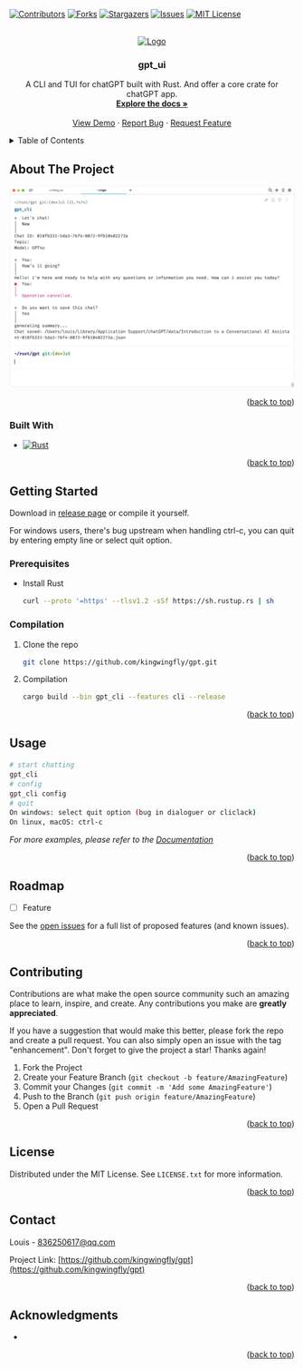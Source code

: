 <a name="readme-top"></a>



<!-- PROJECT SHIELDS -->
[![Contributors][contributors-shield]][contributors-url]
[![Forks][forks-shield]][forks-url]
[![Stargazers][stars-shield]][stars-url]
[![Issues][issues-shield]][issues-url]
[![MIT License][license-shield]][license-url]


<!-- PROJECT LOGO -->
<br />
<div align="center">
  <a href="https://github.com/kingwingfly/gpt">
    <img src="images/logo.png" alt="Logo" width="80" height="80">
  </a>

<h3 align="center">gpt_ui</h3>

  <p align="center">
    A CLI and TUI for chatGPT built with Rust. And offer a core crate for chatGPT app.
    <br />
    <a href="https://github.com/kingwingfly/gpt"><strong>Explore the docs »</strong></a>
    <br />
    <br />
    <a href="https://github.com/kingwingfly/gpt">View Demo</a>
    ·
    <a href="https://github.com/kingwingfly/gpt/issues/new?labels=bug&template=bug-report---.md">Report Bug</a>
    ·
    <a href="https://github.com/kingwingfly/gpt/issues/new?labels=enhancement&template=feature-request---.md">Request Feature</a>
  </p>
</div>



<!-- TABLE OF CONTENTS -->
<details>
  <summary>Table of Contents</summary>
  <ol>
    <li>
      <a href="#about-the-project">About The Project</a>
      <ul>
        <li><a href="#built-with">Built With</a></li>
      </ul>
    </li>
    <li>
      <a href="#getting-started">Getting Started</a>
      <ul>
        <li><a href="#prerequisites">Prerequisites</a></li>
        <li><a href="#installation">Installation</a></li>
      </ul>
    </li>
    <li><a href="#usage">Usage</a></li>
    <li><a href="#roadmap">Roadmap</a></li>
    <li><a href="#contributing">Contributing</a></li>
    <li><a href="#license">License</a></li>
    <li><a href="#contact">Contact</a></li>
    <li><a href="#acknowledgments">Acknowledgments</a></li>
  </ol>
</details>



<!-- ABOUT THE PROJECT -->
## About The Project

[![Product Name Screen Shot][product-screenshot]](https://github.com/kingwingfly/gpt)


<p align="right">(<a href="#readme-top">back to top</a>)</p>



### Built With

* [![Rust][Rust]][Rust-url]

<p align="right">(<a href="#readme-top">back to top</a>)</p>



<!-- GETTING STARTED -->
## Getting Started

Download in [release page](https://github.com/kingwingfly/gpt/releases) or compile it yourself.

For windows users, there's bug upstream when handling ctrl-c, you can quit by entering empty line or select quit option.

### Prerequisites

* Install Rust
  ```sh
  curl --proto '=https' --tlsv1.2 -sSf https://sh.rustup.rs | sh
  ```

### Compilation

1. Clone the repo
   ```sh
   git clone https://github.com/kingwingfly/gpt.git
   ```
2. Compilation
   ```sh
   cargo build --bin gpt_cli --features cli --release
   ```

<p align="right">(<a href="#readme-top">back to top</a>)</p>



<!-- USAGE EXAMPLES -->
## Usage

```sh
# start chatting
gpt_cli
# config
gpt_cli config
# quit
On windows: select quit option (bug in dialoguer or cliclack)
On linux, macOS: ctrl-c
```

_For more examples, please refer to the [Documentation](https://docs.rs/gpt_core)_

<p align="right">(<a href="#readme-top">back to top</a>)</p>



<!-- ROADMAP -->
## Roadmap

- [ ] Feature

See the [open issues](https://github.com/kingwingfly/gpt/issues) for a full list of proposed features (and known issues).

<p align="right">(<a href="#readme-top">back to top</a>)</p>



<!-- CONTRIBUTING -->
## Contributing

Contributions are what make the open source community such an amazing place to learn, inspire, and create. Any contributions you make are **greatly appreciated**.

If you have a suggestion that would make this better, please fork the repo and create a pull request. You can also simply open an issue with the tag "enhancement".
Don't forget to give the project a star! Thanks again!

1. Fork the Project
2. Create your Feature Branch (`git checkout -b feature/AmazingFeature`)
3. Commit your Changes (`git commit -m 'Add some AmazingFeature'`)
4. Push to the Branch (`git push origin feature/AmazingFeature`)
5. Open a Pull Request

<p align="right">(<a href="#readme-top">back to top</a>)</p>



<!-- LICENSE -->
## License

Distributed under the MIT License. See `LICENSE.txt` for more information.

<p align="right">(<a href="#readme-top">back to top</a>)</p>



<!-- CONTACT -->
## Contact

Louis - 836250617@qq.com

Project Link: [https://github.com/kingwingfly/gpt](https://github.com/kingwingfly/gpt)

<p align="right">(<a href="#readme-top">back to top</a>)</p>



<!-- ACKNOWLEDGMENTS -->
## Acknowledgments

* []()

<p align="right">(<a href="#readme-top">back to top</a>)</p>



<!-- MARKDOWN LINKS & IMAGES -->
<!-- https://www.markdownguide.org/basic-syntax/#reference-style-links -->
[contributors-shield]: https://img.shields.io/github/contributors/kingwingfly/gpt.svg?style=for-the-badge
[contributors-url]: https://github.com/kingwingfly/gpt/graphs/contributors
[forks-shield]: https://img.shields.io/github/forks/kingwingfly/gpt.svg?style=for-the-badge
[forks-url]: https://github.com/kingwingfly/gpt/network/members
[stars-shield]: https://img.shields.io/github/stars/kingwingfly/gpt.svg?style=for-the-badge
[stars-url]: https://github.com/kingwingfly/gpt/stargazers
[issues-shield]: https://img.shields.io/github/issues/kingwingfly/gpt.svg?style=for-the-badge
[issues-url]: https://github.com/kingwingfly/gpt/issues
[license-shield]: https://img.shields.io/github/license/kingwingfly/gpt.svg?style=for-the-badge
[license-url]: https://github.com/kingwingfly/gpt/blob/master/LICENSE.txt
[product-screenshot]: images/screenshot.png
[Rust]: https://img.shields.io/badge/Rust-000000?style=for-the-badge&logo=Rust&logoColor=orange
[Rust-url]: https://www.rust-lang.org
